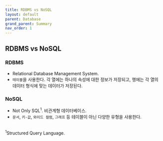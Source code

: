 ```yaml
---
title: RDBMS vs NoSQL
layout: default
parent: Database
grand_parent: Summary
nav_order: 1
---
```


## RDBMS vs NoSQL
### RDBMS
- Relational Database Management System.<br/>
- ``테이블``을 사용한다. 각 열에는 하나의 속성에 대한 정보가 저장되고, 행에는 각 열의 데이터 형식에 맞는 데이터가 저장된다.<br/>

### NoSQL
- Not Only SQL<sup>1</sup>. 비관계형 데이터베이스.<br/>
- ``문서``, ``키-값``, ``와이드 컬럼``, ``그래프`` 등 테이블이 아닌 다양한 유형을 사용한다.<br/><br/>

<sup>1</sup>Structured Query Language.<br/>